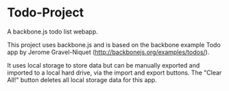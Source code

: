 # Todo-Project
A backbone.js todo list webapp.

This project uses backbone.js and is based on the backbone example Todo app by Jerome Gravel-Niquet (http://backbonejs.org/examples/todos/). 

It uses local storage to store data but can be manually exported and imported to a local hard drive, via the import and export buttons. The "Clear All!" button deletes all local storage data for this app.
